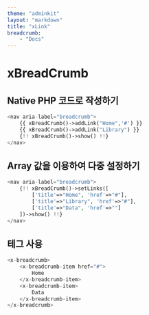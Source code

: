 ```yaml
---
theme: "adminkit"
layout: "markdown"
title: "xLink"
breadcrumb:
    - "Docs"
---
```


# xBreadCrumb

## Native PHP 코드로 작성하기

```php
<nav aria-label="breadcrumb">
    {{ xBreadCrumb()->addLink("Home",'#') }}
    {{ xBreadCrumb()->addLink("Library") }}
    {!! xBreadCrumb()->show() !!}
</nav>
```

## Array 값을 이용하여 다중 설정하기

```php
<nav aria-label="breadcrumb">
    {!! xBreadCrumb()->setLinks([
        ['title'=>"Home", 'href'=>"#"],
        ['title'=>"Library", 'href'=>"#"],
        ['title'=>"Data", 'href'=>""]
    ])->show() !!}
</nav>
```

## 테그 사용

```php
<x-breadcrumb>
    <x-breadcrumb-item href="#">
        Home
    </x-breadcrumb-item>
    <x-breadcrumb-item>
        Data
    </x-breadcrumb-item>
</x-breadcrumb>
```
